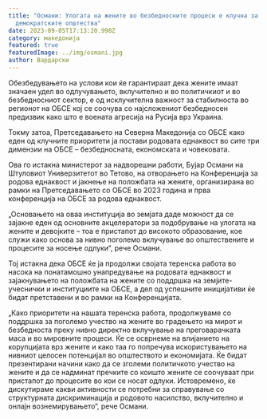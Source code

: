 ```yaml
---
title: "Османи: Улогата на жените во безбедносните процеси е клучна за
  демократските општества"
date: 2023-09-05T17:13:20.998Z
category: македонија
featured: true
featuredImage: ../img/osmani.jpg
author: Вардарски
---
```

<!--StartFragment-->

Обезбедувањето на услови кои ќе гарантираат дека жените имаат значаен удел во одлучувањето, вклучително и во политичкиот и во безбедносниот сектор, е од исклучителна важност за стабилноста во регионот на ОБСЕ кој се соочува со најсложениот безбедносен предизвик како што е воената агресија на Русија врз Украина.

Токму затоа, Претседавањето на Северна Македонија со ОБСЕ како еден од клучните приоритети ја постави родовата еднаквост во сите три димензии на ОБСЕ – безбедносната, економската и човековата.

Ова го истакна министерот за надворешни работи, Бујар Османи на Штуловиот Универзитетот во Тетово, на отворањето на Конференција за родова еднаквост и јакнење на положбата на жените, организирана во рамки на Претседавањето со ОБСЕ во 2023 година и прва конференција на ОБСЕ за родова еднаквост.

„Основањето на оваа институција во земјата даде можност да се зајакне еден од основните акцелератори за подобрување на улогата на жените и девојките – тоа е пристапот до високото образование, кое служи како основа за нивно поголемо вклучување во општествените и процесите за носење одлуки“, рече Османи.

Тој истакна дека ОБСЕ ќе ја продолжи својата теренска работа во насока на понатамошно унапредување на родовата еднаквост и зајакнувањето на положбата на жените со поддршка на земјите-учеснички и институциите на ОБСЕ, а дел од успешните иницијативи ќе бидат претставени и во рамки на Конференцијата.

„Како приоритети на нашата теренска работа, продолжуваме со поддршка за поголемо учество на жените во градењето на мирот и безбедноста преку нивно директно вклучување на преговарачката маса и во мировните процеси. Ќе се осврнеме на влијанието на корупцијата врз жените и како таа го попречува искористувањето на нивниот целосен потенцијал во општеството и економијата. Ќе бидат презентирани начини како да се зголеми политичкото учество на жените и да се надминат пречките со коишто жените се соочуваат при пристапот до процесите во кои се носат одлуки. Истовремено, ќе дискутираме какви активности се потребни за справување со структурната дискриминација и родовото насилство, вклучително и онлајн вознемирувањето“, рече Османи.

<!--EndFragment-->